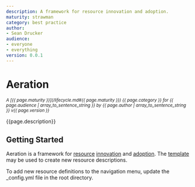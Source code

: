```yaml
---
description: A framework for resource innovation and adoption.
maturity: strawman
category: best practice
author:
- Sean Drucker
audience:
- everyone
- everything
version: 0.0.1
---
```


# Aeration
<sup><i>
  A [{{ page.maturity }}](/lifecycle.md#{{ page.maturity }}) {{ page.category }} 
  for {{ page.audience | array_to_sentence_string }} 
  by {{ page.author | array_to_sentence_string }} v{{ page.version }}
</i></sup>

{{page.description}}

## Getting Started

Aeration is a framework for [resource](resource.md) [innovation](innovation.md) and [adoption](lifecycle.md).  The [template](template.md) may be used to create new resource descriptions.

To add new resource definitions to the navigation menu, update the _config.yml file in the root directory.